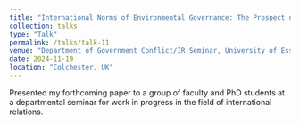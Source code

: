 ```yaml
---
title: "International Norms of Environmental Governance: The Prospect of Just Emissions in English School Political Economy"
collection: talks
type: "Talk"
permalink: /talks/talk-11
venue: "Department of Government Conflict/IR Seminar, University of Essex"
date: 2024-11-19
location: "Colchester, UK"
---
```


Presented my forthcoming paper to a group of faculty and PhD students at a departmental seminar for work in progress in the field of international relations.
